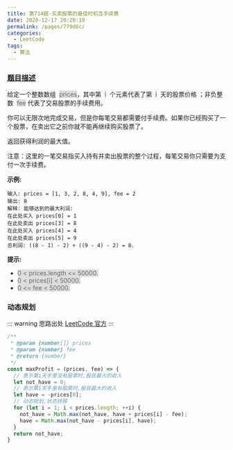 ```yaml
---
title: 第714题-买卖股票的最佳时机含手续费
date: 2020-12-17 20:20:19
permalink: /pages/779d6c/
categories:
  - LeetCode
tags:
  - 算法
---
```


### [题目描述](https://leetcode-cn.com/problems/best-time-to-buy-and-sell-stock-with-transaction-fee/)

给定一个整数数组  <span style="background: #ddd; color: #666;">prices</span>，其中第  <span style="background: #ddd; color: #666;">i</span>  个元素代表了第  <span style="background: #ddd; color: #666;">i</span>  天的股票价格 ；非负整数  <span style="background: #ddd; color: #666;">fee</span> 代表了交易股票的手续费用。

你可以无限次地完成交易，但是你每笔交易都需要付手续费。如果你已经购买了一个股票，在卖出它之前你就不能再继续购买股票了。

返回获得利润的最大值。

注意：这里的一笔交易指买入持有并卖出股票的整个过程，每笔交易你只需要为支付一次手续费。

<!-- more -->

**示例:**

```
输入: prices = [1, 3, 2, 8, 4, 9], fee = 2
输出: 8
解释: 能够达到的最大利润:
在此处买入 prices[0] = 1
在此处卖出 prices[3] = 8
在此处买入 prices[4] = 4
在此处卖出 prices[5] = 9
总利润: ((8 - 1) - 2) + ((9 - 4) - 2) = 8.
```

**提示:**

- <span style="background: #ddd; color: #666;">0 < prices.length <= 50000.</span>
- <span style="background: #ddd; color: #666;">0 < prices[i] < 50000.</span>
- <span style="background: #ddd; color: #666;">0 <= fee < 50000.</span>

### 动态规划

::: warning 思路出处
[LeetCode 官方](https://leetcode-cn.com/problems/best-time-to-buy-and-sell-stock-with-transaction-fee/solution/mai-mai-gu-piao-de-zui-jia-shi-ji-han-sh-rzlz/)
:::

```JavaScript
/**
 * @param {number[]} prices
 * @param {number} fee
 * @return {number}
 */
const maxProfit = (prices, fee) => {
  // 表示第i天手里没有股票时,股民最大的收入
  let not_have = 0;
  // 表示第i天手里有股票时,股民最大的收入
  let have = -prices[0];
  // 动态规划,状态转移
  for (let i = 1; i < prices.length; ++i) {
    not_have = Math.max(not_have, have + prices[i] - fee);
    have = Math.max(not_have - prices[i], have);
  }
  return not_have;
}
```
